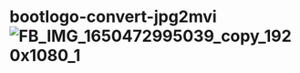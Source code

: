 # bootlogo-convert-jpg2mvi![FB_IMG_1650472995039_copy_1920x1080_1](https://user-images.githubusercontent.com/26825012/178025513-9b678cb9-6807-4c6d-99da-bafb46dd4a47.jpg)
